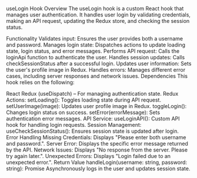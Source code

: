 useLogin Hook
Overview
The useLogin hook is a custom React hook that manages user authentication. It handles user login by validating credentials, making an API request, updating the Redux store, and checking the session status.

Functionality
Validates input: Ensures the user provides both a username and password.
Manages login state: Dispatches actions to update loading state, login status, and error messages.
Performs API request: Calls the loginApi function to authenticate the user.
Handles session updates: Calls checkSessionStatus after a successful login.
Updates user information: Sets the user's profile image in Redux.
Handles errors: Manages different error cases, including server responses and network issues.
Dependencies
This hook relies on the following:

React Redux (useDispatch) – For managing authentication state.
Redux Actions:
setLoading(): Toggles loading state during API request.
setUserImage(image): Updates user profile image in Redux.
toggleLogin(): Changes login status on success.
setError(errorMessage): Sets authentication error messages.
API Service:
useLoginAPI(): Custom API hook for handling login requests.
Session Management:
useCheckSessionStatus(): Ensures session state is updated after login.
Error Handling
Missing Credentials: Displays "Please enter both username and password.".
Server Error: Displays the specific error message returned by the API.
Network Issues: Displays "No response from the server. Please try again later.".
Unexpected Errors: Displays "Login failed due to an unexpected error.".
Return Value
handleLogin(username: string, password: string): Promise<void>
Asynchronously logs in the user and updates session state.